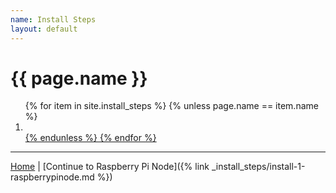 ```yaml
---
name: Install Steps
layout: default
---
```


# {{ page.name }}

<ol>
{% for item in site.install_steps %}
{% unless page.name == item.name %}
<li class="tag-h1"><a href="{{ item.url }}"{{ item.name }}</a></li>
{% endunless %}
{% endfor %}
</ol>

---

[Home](../) | [Continue to Raspberry Pi Node]({% link _install_steps/install-1-raspberrypinode.md %})

